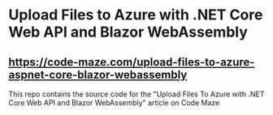 # Upload Files to Azure with .NET Core Web API and Blazor WebAssembly
## https://code-maze.com/upload-files-to-azure-aspnet-core-blazor-webassembly
This repo contains the source code for the "Upload Files To Azure with .NET Core Web API and Blazor WebAssembly" article on Code Maze
